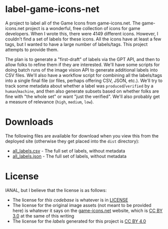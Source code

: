 # label-game-icons-net

A project to label all of the Game Icons from game-icons.net. The game-icons.net project is a wonderful, free collection of icons for game developers. When I wrote this, there were 4149 different icons. However, I couldn't find a set of labels for these icons. All the icons have at least a few tags, but I wanted to have a large number of labels/tags. This project attempts to provide them.

The plan is to generate a "first-draft" of labels via the GPT API, and then to allow folks to refine them if they are interested. We'll have some scripts for doing batch runs of the image vision API to generate additional labels into CSV files. We'll also have a workflow script for combining all the labels/tags into a single final file (or files, perhaps offering CSV, JSON, etc.). We'll try to track some metadata about whether a label was `produced`/`verified` by a `human`/`machine`, and then also generate subsets based on whether folks are fine with "the whole set" or want "just the verified". We'll also probably get a measure of relevance (`high`, `medium`, `low`).

# Downloads

The following files are available for download when you view this from the deployed site (otherwise they get placed into the `dist` directory):

* [all_labels.csv](./all_labels.csv) - The full set of labels, without metadata
* [all_labels.json](./all_labels.json) - The full set of labels, without metadata

# License

IANAL, but I believe that the license is as follows:
* The license for *this codebase* is whatever is in [LICENSE](./LICENSE)
* The license for the original image assets (not meant to be provided here) is whatever it says on the [game-icons.net](https://game-icons.net/) website, which is [CC BY 3.0](http://creativecommons.org/licenses/by/3.0/) at the same of this writing
* The license for the *labels* generated for this project is [CC BY 4.0](https://creativecommons.org/licenses/by/4.0/deed.en)

